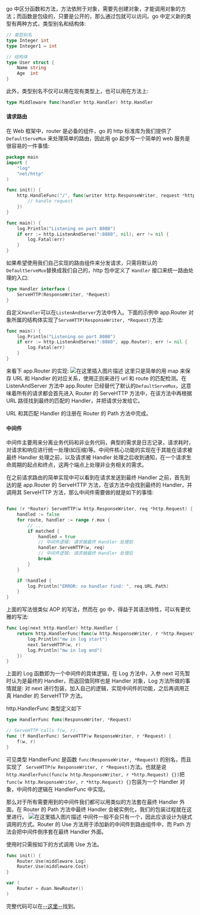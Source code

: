 
go 中区分函数和方法，方法依附于对象，需要先创建对象，才能调用对象的方法；而函数是包级的，只要是公开的，那么通过包就可以访问。go 中定义新的类型有两种方式，类型别名和结构体:
```go
// 类型别名
type Integer int
type Integer1 = int

// 结构体
type User struct {
    Name string
    Age  int
}
```
此外，类型别名不仅可以用在现有类型上，也可以用在方法上:
```go
type Middleware func(handler http.Handler) http.Handler
```

#### 请求路由
在 Web 框架中，router 是必备的组件，go 的 http 标准库为我们提供了 `DefaultServeMux` 来处理简单的路由，因此用 go 起步写一个简单的 web 服务是很容易的一件事情:
```go
package main
import (
	"log"
	"net/http"
)

func init() {
	http.HandleFunc("/", func(writer http.ResponseWriter, request *http.Request) {
		// handle request
	})
}

func main() {
	log.Println("Listening on port 8080")
	if err := http.ListenAndServe(":8080", nil); err != nil {
		log.Fatal(err)
	}
}
```
如果希望使用我们自己实现的路由组件来分发请求，只需将默认的`DefaultServeMux`替换成我们自己的，http 包中定义了 `Handler` 接口来统一路由处理的入口:
```go
type Handler interface {
	ServeHTTP(ResponseWriter, *Request)
}
```
自定义`Handler`可以在`ListenAndServer`方法中传入。下面的示例中 app.Router 对象所属的结构体实现了`ServeHTTP(ResponseWriter, *Request)`方法:
```go
func main() {
	log.Println("Listening on port 8080")
	if err := http.ListenAndServe(":8080", app.Router); err != nil {
		log.Fatal(err)
	}
}
```
来看下 app.Router 的实现:
![在这里插入图片描述](https://img-blog.csdnimg.cn/20200106112526658.png?x-oss-process=image/watermark,type_ZmFuZ3poZW5naGVpdGk,shadow_10,text_aHR0cHM6Ly9ibG9nLmNzZG4ubmV0L2FpbWVpbWVpVFM=,size_16,color_FFFFFF,t_70)
这里只是简单的用 map 来保存 URL 和 Handler 的对应关系，使用正则来进行 url 和 route 的匹配检测。在 ListenAndServer 方法中 app.Router 已经替代了默认的`DefaultServeMux`，这意味着所有的请求都会首先进入 Router 的 ServeHTTP 方法中，在该方法中再根据 URL 路径找到最终的匹配的 Handler，并把请求分发给它。

URL 和其匹配 Handler 的注册在 Router 的 Path 方法中完成。

#### 中间件
中间件主要用来分离业务代码和非业务代码，典型的需求是日志记录，请求耗时，对请求和响应进行统一处理(如压缩)等。中间件核心功能的实现在于其能在请求被最终 Handler 处理之前，以及请求被 Handler 处理之后收到通知，在一个请求生命周期的起点和终点，这两个端点上处理非业务相关的需求。

在之前请求路由的简单实现中可以看到在请求发送到最终 Handler 之前，首先到达的是 app.Router 的 ServeHTTP 方法，在该方法中会找到最终的 Handler，并调用其 ServeHTTP 方法，那么中间件需要做的就是如下的事情:
```go

func (r *Router) ServeHTTP(w http.ResponseWriter, req *http.Request) {
	handled := false
	for route, handler := range r.mux {
		// ...
		if matched {
			handled = true
			// 中间件逻辑: 请求被最终 Handler 处理前
			handler.ServeHTTP(w, req)
			// 中间件逻辑: 请求被最终 Handler 处理后
			break
		}
	}

	if !handled {
		log.Println("ERROR: no handler find: ", req.URL.Path)
	}
}
```
上面的写法很类似 AOP 的写法，然而在 go 中，得益于其语法特性，可以有更优雅的写法:
```go
func Log(next http.Handler) http.Handler {
	return http.HandlerFunc(func(w http.ResponseWriter, r *http.Request) {
		log.Println("mw in log start")
		next.ServeHTTP(w, r)
		log.Println("mw in log end")
	})
}
```
上面的 Log 函数即为一个中间件的具体逻辑，在 Log 方法中，入参 next 可先暂时认为是最终的 Handler，而返回值同样也是 Handler 对象，Log 方法所做的事情就是: 对 next 进行包装，加入自己的逻辑，实现中间件的功能，之后再调用正真 Handler 的 ServeHTTP 方法。

http.HandlerFunc 类型定义如下
```go
type HandlerFunc func(ResponseWriter, *Request)

// ServeHTTP calls f(w, r).
func (f HandlerFunc) ServeHTTP(w ResponseWriter, r *Request) {
	f(w, r)
}
```
可见类型 HandlerFunc 是函数 `func(ResponseWriter, *Request)` 的别名，而且实现了 ` ServeHTTP(w ResponseWriter, r *Request)`方法。也就是说 `http.HandlerFunc(func(w http.ResponseWriter, r *http.Request) {})`把 `func(w http.ResponseWriter, r *http.Request) {}`包装为一个 Handler 对象，中间件的逻辑在 HandlerFunc 中实现。

那么对于所有需要用到的中间件我们都可以用类似的方法套在最终 Handler 外面。在 Router 的 Path 方法中最终 Handler 会被实例化，我们的包装过程就在这里进行。
![在这里插入图片描述](https://img-blog.csdnimg.cn/20200106135125483.png?x-oss-process=image/watermark,type_ZmFuZ3poZW5naGVpdGk,shadow_10,text_aHR0cHM6Ly9ibG9nLmNzZG4ubmV0L2FpbWVpbWVpVFM=,size_16,color_FFFFFF,t_70)
中间件一般不会只有一个，因此应该设计为链式调用的方式。Router 的 Use 方法用于添加新的中间件到路由组件中，而 Path 方法会把中间件倒序套在最终 Handler 外面。

使用时只需按如下的方式调用 Use 方法。
```go
func init() {
	Router.Use(middleware.Log)
	Router.Use(middleware.Cost)
}

var (
	Router = duan.NewRouter()
)
```

完整代码可以在[--这里--](https://github.com/DuanJiaNing/GoStuff/tree/master/web-middleware)找到。